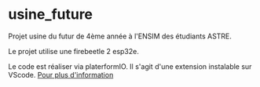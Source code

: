 # usine_future
Projet usine du futur de 4ème année à l'ENSIM des étudiants ASTRE. 

Le projet utilise une firebeetle 2 esp32e.

Le code est réaliser via platerformIO. Il s'agit d'une extension instalable sur VScode. 
[Pour plus d'information](https://platformio.org)
